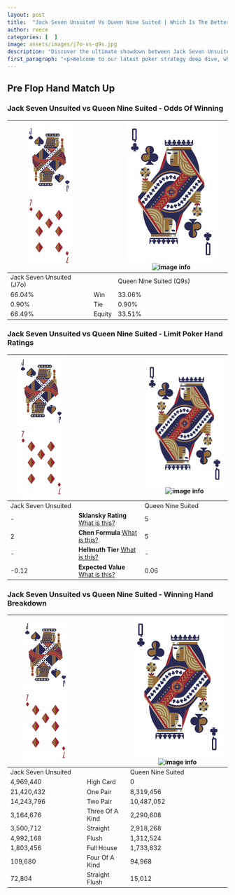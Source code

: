 ```yaml
---
layout: post
title:  "Jack Seven Unsuited Vs Queen Nine Suited | Which Is The Better Hand In Poker? A Complete Guide"
author: reece
categories: [  ]
image: assets/images/j7o-vs-q9s.jpg
description: "Discover the ultimate showdown between Jack Seven Unsuited and Queen Nine Suited in poker! Uncover the odds, strategies, and scenarios where one hand triumphs over the other. Get ready to up your poker game with this thrilling analysis."
first_paragraph: "<p>Welcome to our latest poker strategy deep dive, where we're pitting two distinct hands against each other in a high-stakes showdown: Jack Seven Unsuited vs Queen Nine Suited.</p><p>In the dynamic world of poker, every decision counts, and knowing which hand holds the upper hand is key to your success at the table.</p><p>In this article, we'll dissect these two hands, explore the scenarios where one dominates the other, and equip you with the knowledge to make strategic choices that can tip the odds in your favor.</p><p>Get ready to unravel the intriguing dynamics of these poker hands and elevate your game to new heights.</p>"
---
```




[comment]: # (sp0)

## Pre Flop Hand Match Up

<div class="table hand-ratings" markdown="1"> 



### Jack Seven Unsuited vs Queen Nine Suited - Odds Of Winning


    
| ![image info](assets/images/hand1/J.png) ![image info](assets/images/hand1/7o.png) |  | ![image info](assets/images/hand2/Q.png) ![image info](assets/images/hand2/9s.png) |
| -------- | -------- | -------- |
| Jack Seven Unsuited (J7o) |  | Queen Nine Suited (Q9s) |
| 66.04% | Win | 33.06% |
| 0.90% | Tie | 0.90% |
| 66.49% | Equity | 33.51% |




[comment]: # (sp1)



### Jack Seven Unsuited vs Queen Nine Suited - Limit Poker Hand Ratings


    
| ![image info](assets/images/hand1/J.png) ![image info](assets/images/hand1/7o.png) |  | ![image info](assets/images/hand2/Q.png) ![image info](assets/images/hand2/9s.png) |
| -------- | -------- | -------- |
| Jack Seven Unsuited |  | Queen Nine Suited |
| - | **Sklansky Rating** [What is this?](/sklansky-rating-explained) | 5 |
| 2 | **Chen Formula** [What is this?](/chen-formula-explained) | 5 |
| - | **Hellmuth Tier** [What is this?](/Hellmuth-tier-explained) | - |
| -0.12 | **Expected Value** [What is this?](/expected-value-explained) | 0.06 |




[comment]: # (sp2)



### Jack Seven Unsuited vs Queen Nine Suited - Winning Hand Breakdown


    
| ![image info](assets/images/hand1/J.png) ![image info](assets/images/hand1/7o.png) |  | ![image info](assets/images/hand2/Q.png) ![image info](assets/images/hand2/9s.png) |
| -------- | -------- | -------- |
| Jack Seven Unsuited |  | Queen Nine Suited |
| 4,969,440 | High Card | 0 |
| 21,420,432 | One Pair | 8,319,456 |
| 14,243,796 | Two Pair | 10,487,052 |
| 3,164,676 | Three Of A Kind | 2,290,608 |
| 3,500,712 | Straight | 2,918,268 |
| 4,992,168 | Flush | 1,312,524 |
| 1,803,456 | Full House | 1,733,832 |
| 109,680 | Four Of A Kind | 94,968 |
| 72,804 | Straight Flush | 15,012 |




[comment]: # (sp3)



</div>

[comment]: # (sp4)



[comment]: # (sp5)

